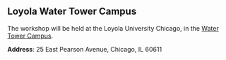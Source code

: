## Loyola Water Tower Campus

The workshop will be held at the Loyola University Chicago, in the [Water Tower Campus](https://sa.uic.edu/https://www.luc.edu/communityrelations/campuses/watertowercampuswtc/).

**Address**: 25 East Pearson Avenue, Chicago, IL 60611

